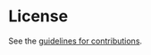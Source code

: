 # License

See the
[guidelines for contributions](https://github.com/mengelbart/draft-engelbart-qlog-roq-events/blob/main/CONTRIBUTING.md).
